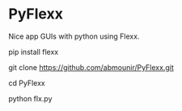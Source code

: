 # PyFlexx
Nice app GUIs with python using Flexx.


pip install flexx

git clone https://github.com/abmounir/PyFlexx.git

cd PyFlexx

python flx.py


